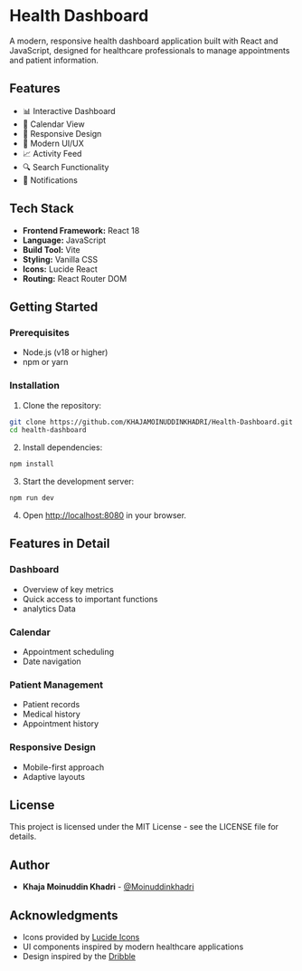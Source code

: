 # Health Dashboard

A modern, responsive health dashboard application built with React and JavaScript, designed for healthcare professionals to manage appointments and patient information.

## Features

- 📊 Interactive Dashboard
- 📅 Calendar View
- 📱 Responsive Design
- 🎨 Modern UI/UX
- 📈 Activity Feed
- 🔍 Search Functionality
- 🔔 Notifications

## Tech Stack

- **Frontend Framework:** React 18
- **Language:** JavaScript
- **Build Tool:** Vite
- **Styling:** Vanilla CSS
- **Icons:** Lucide React
- **Routing:** React Router DOM

## Getting Started

### Prerequisites

- Node.js (v18 or higher)
- npm or yarn

### Installation

1. Clone the repository:
```bash
git clone https://github.com/KHAJAMOINUDDINKHADRI/Health-Dashboard.git
cd health-dashboard
```

2. Install dependencies:
```bash
npm install
```

3. Start the development server:
```bash
npm run dev
```

4. Open [http://localhost:8080](http://localhost:8080) in your browser.

## Features in Detail

### Dashboard
- Overview of key metrics
- Quick access to important functions
- analytics Data

### Calendar
- Appointment scheduling
- Date navigation

### Patient Management
- Patient records
- Medical history
- Appointment history

### Responsive Design
- Mobile-first approach
- Adaptive layouts

## License

This project is licensed under the MIT License - see the LICENSE file for details.

## Author

- **Khaja Moinuddin Khadri** - [@Moinuddinkhadri](https://twitter.com/Moinuddinkhadri)

## Acknowledgments

- Icons provided by [Lucide Icons](https://lucide.dev/)
- UI components inspired by modern healthcare applications
- Design inspired by the [Dribble](https://dribbble.com/shots/15479314-Dashboard-Diagnosis#) 
